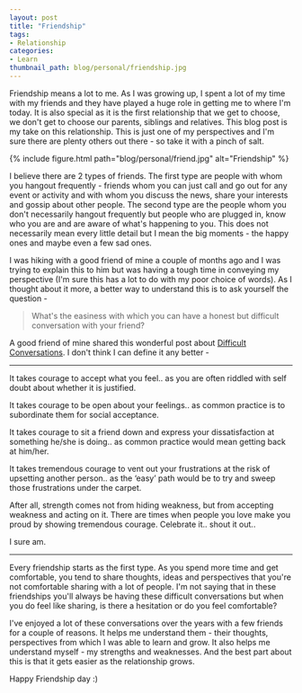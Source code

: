 ```yaml
---
layout: post
title: "Friendship"
tags:
- Relationship
categories:
- Learn
thumbnail_path: blog/personal/friendship.jpg
---
```


Friendship means a lot to me. As I was growing up, I spent a lot of my time with my friends and they have played a huge role in getting me to where I'm today. It is also special as it is the first relationship that we get to choose, we don't get to choose our parents, siblings and relatives. This blog post is my take on this relationship. This is just one of my perspectives and I'm sure there are plenty others out there - so take it with a pinch of salt.

{% include figure.html path="blog/personal/friend.jpg" alt="Friendship" %}

I believe there are 2 types of friends. The first type are people with whom you hangout frequently - friends whom you can just call and go out for any event or activity and with whom you discuss the news, share your interests and gossip about other people. The second type are the people whom you don't necessarily hangout frequently but people who are plugged in, know who you are and are aware of what's happening to you. This does not necessarily mean every little detail but I mean the big moments - the happy ones and maybe even a few sad ones.

I was hiking with a good friend of mine a couple of months ago and I was trying to explain this to him but was having a tough time in conveying my perspective (I'm sure this has a lot to do with my poor choice of words). As I thought about it more, a better way to understand this is to ask yourself the question - 

> What's the easiness with which you can have a honest but difficult conversation with your friend? 

A good friend of mine shared this wonderful post about [Difficult Conversations](http://alearningaday.com/2010/10/difficult-conversations/). I don't think I can define it any better - 

---

It takes courage to accept what you feel..
as you are often riddled with self doubt about whether it is justified.

It takes courage to be open about your feelings..
as common practice is to subordinate them for social acceptance.

It takes courage to sit a friend down and express your dissatisfaction at something he/she is doing..
as common practice would mean getting back at him/her.

It takes tremendous courage to vent out your frustrations at the risk of upsetting another person..
as the ‘easy’ path would be to try and sweep those frustrations under the carpet.

After all, strength comes not from hiding weakness, but from accepting weakness and acting on it. There are times when people you love make you proud by showing tremendous courage. Celebrate it.. shout it out.. 

I sure am.

---

Every friendship starts as the first type. As you spend more time and get comfortable, you tend to share thoughts, ideas and perspectives that you're not comfortable sharing with a lot of people. I'm not saying that in these friendships you'll always be having these difficult conversations but when you do feel like sharing, is there a hesitation or do you feel comfortable?

I've enjoyed a lot of these conversations over the years with a few friends for a couple of reasons. It helps me understand them - their thoughts, perspectives from which I was able to learn and grow. It also helps me understand myself - my strengths and weaknesses. And the best part about this is that it gets easier as the relationship grows. 

Happy Friendship day :)